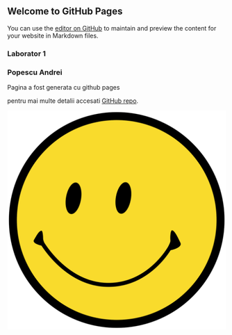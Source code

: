 ## Welcome to GitHub Pages

You can use the [editor on GitHub](https://github.com/andreipopescu07/andreipopescu07.github.io/edit/main/index.md) to maintain and preview the content for your website in Markdown files.


### Laborator 1
### Popescu Andrei

Pagina a fost generata cu github pages

pentru mai multe detalii accesati [GitHub repo](https://github.com/andreipopescu07/andreipopescu07.github.io).

![Image](https://github.com/andreipopescu07/andreipopescu07.github.io/blob/main/1200px-SNice.svg.webp)
